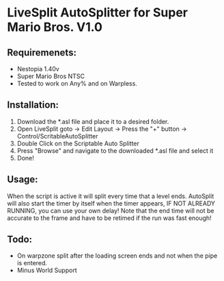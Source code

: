 # LiveSplit AutoSplitter for Super Mario Bros. V1.0

## Requiremenets:
   - Nestopia 1.40v
   - Super Mario Bros NTSC
   - Tested to work on Any% and on Warpless.

## Installation:
   1. Download the *.asl file and place it to a desired folder.
   2. Open LiveSplit goto -> Edit Layout -> Press the "+" button -> Control/ScritableAutoSplitter
   3. Double Click on the Scriptable Auto Splitter
   4. Press "Browse" and navigate to the downloaded *.asl file and select it
   5. Done!

## Usage: 
   When the script is active it will split every time that a level ends.
   AutoSplit will also start the timer by itself when the timer appears, IF NOT ALREADY RUNNING, you can use your own delay!
   Note that the end time will not be accurate to the frame and have to be retimed if the run was fast enough!

## Todo:
   - On warpzone split after the loading screen ends and not when the pipe is entered.
   - Minus World Support